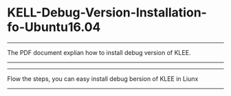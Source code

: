 # KELL-Debug-Version-Installation-fo-Ubuntu16.04

-------------------------------------------------------------------------------

The PDF document explian how to install debug version of KLEE.

-------------------------------------------------------------------------------

-------------------------------------------------------------------------------

Flow the steps, you can easy install debug bersion of KLEE in Liunx

-------------------------------------------------------------------------------


